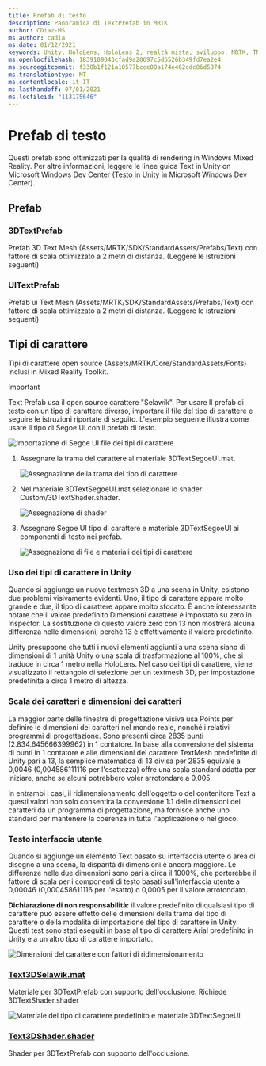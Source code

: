 ```yaml
---
title: Prefab di testo
description: Panoramica di TextPrefab in MRTK
author: CDiaz-MS
ms.author: cadia
ms.date: 01/12/2021
keywords: Unity, HoloLens, HoloLens 2, realtà mista, sviluppo, MRTK, TMP,
ms.openlocfilehash: 1839109043cfad9a20697c5d6526b349fd7ea2e4
ms.sourcegitcommit: f338b1f121a10577bcce08a174e462cdc86d5874
ms.translationtype: MT
ms.contentlocale: it-IT
ms.lasthandoff: 07/01/2021
ms.locfileid: "113175646"
---
```

# <a name="text-prefab"></a>Prefab di testo

Questi prefab sono ottimizzati per la qualità di rendering in Windows Mixed Reality. Per altre informazioni, leggere le linee guida Text in Unity on Microsoft Windows Dev Center [(Testo in Unity](/windows/mixed-reality/text-in-unity) in Microsoft Windows Dev Center).

## <a name="prefabs"></a>Prefab

### <a name="3dtextprefab"></a>3DTextPrefab

Prefab 3D Text Mesh (Assets/MRTK/SDK/StandardAssets/Prefabs/Text) con fattore di scala ottimizzato a 2 metri di distanza. (Leggere le istruzioni seguenti)

### <a name="uitextprefab"></a>UITextPrefab

Prefab ui Text Mesh (Assets/MRTK/SDK/StandardAssets/Prefabs/Text) con fattore di scala ottimizzato a 2 metri di distanza. (Leggere le istruzioni seguenti)

## <a name="fonts"></a>Tipi di carattere

Tipi di carattere open source (Assets/MRTK/Core/StandardAssets/Fonts) inclusi in Mixed Reality Toolkit.

> [!IMPORTANT]
> Text Prefab usa il open source carattere "Selawik". Per usare Il prefab di testo con un tipo di carattere diverso, importare il file del tipo di carattere e seguire le istruzioni riportate di seguito. L'esempio seguente illustra come usare il tipo di Segoe UI con il prefab di testo.

![Importazione di Segoe UI file dei tipi di carattere](../images/text-prefab/TextPrefabInstructions01.png)

1. Assegnare la trama del carattere al materiale 3DTextSegoeUI.mat.

    ![Assegnazione della trama del tipo di carattere](../images/text-prefab/TextPrefabInstructions02.png)

1. Nel materiale 3DTextSegoeUI.mat selezionare lo shader Custom/3DTextShader.shader.

    ![Assegnazione di shader](../images/text-prefab/TextPrefabInstructions03.png)

1. Assegnare Segoe UI tipo di carattere e materiale 3DTextSegoeUI ai componenti di testo nei prefab.

    ![Assegnazione di file e materiali dei tipi di carattere](../images/text-prefab/TextPrefabInstructions04.png)

### <a name="working-with-fonts-in-unity"></a>Uso dei tipi di carattere in Unity

Quando si aggiunge un nuovo textmesh 3D a una scena in Unity, esistono due problemi visivamente evidenti. Uno, il tipo di carattere appare molto grande e due, il tipo di carattere appare molto sfocato. È anche interessante notare che il valore predefinito Dimensioni carattere è impostato su zero in Inspector. La sostituzione di questo valore zero con 13 non mostrerà alcuna differenza nelle dimensioni, perché 13 è effettivamente il valore predefinito.

Unity presuppone che tutti i nuovi elementi aggiunti a una scena siano di dimensioni di 1 unità Unity o una scala di trasformazione al 100%, che si traduce in circa 1 metro nella HoloLens. Nel caso dei tipi di carattere, viene visualizzato il rettangolo di selezione per un textmesh 3D, per impostazione predefinita a circa 1 metro di altezza.

### <a name="font-scale-and-font-sizes"></a>Scala dei caratteri e dimensioni dei caratteri

La maggior parte delle finestre di progettazione visiva usa Points per definire le dimensioni dei caratteri nel mondo reale, nonché i relativi programmi di progettazione. Sono presenti circa 2835 punti (2.834.645666399962) in 1 contatore. In base alla conversione del sistema di punti in 1 contatore e alle dimensioni del carattere TextMesh predefinite di Unity pari a 13, la semplice matematica di 13 divisa per 2835 equivale a 0,0046 (0,004586111116 per l'esattezza) offre una scala standard adatta per iniziare, anche se alcuni potrebbero voler arrotondare a 0,005.

In entrambi i casi, il ridimensionamento dell'oggetto o del contenitore Text a questi valori non solo consentirà la conversione 1:1 delle dimensioni dei caratteri da un programma di progettazione, ma fornisce anche uno standard per mantenere la coerenza in tutta l'applicazione o nel gioco.

### <a name="ui-text"></a>Testo interfaccia utente 

Quando si aggiunge un elemento Text basato su interfaccia utente o area di disegno a una scena, la disparità di dimensioni è ancora maggiore. Le differenze nelle due dimensioni sono pari a circa il 1000%, che porterebbe il fattore di scala per i componenti di testo basati sull'interfaccia utente a 0,00046 (0,000458611116 per l'esatto) o 0,0005 per il valore arrotondato.

**Dichiarazione di non responsabilità:** il valore predefinito di qualsiasi tipo di carattere può essere effetto delle dimensioni della trama del tipo di carattere o della modalità di importazione del tipo di carattere in Unity. Questi test sono stati eseguiti in base al tipo di carattere Arial predefinito in Unity e a un altro tipo di carattere importato.

![Dimensioni del carattere con fattori di ridimensionamento](../images/text-prefab/TextPrefabInstructions07.png)

### <a name="text3dselawikmat"></a>[Text3DSelawik.mat](https://github.com/microsoft/MixedRealityToolkit-Unity/blob/main/Assets/MRTK/StandardAssets/Materials/)

Materiale per 3DTextPrefab con supporto dell'occlusione. Richiede 3DTextShader.shader

![Materiale del tipo di carattere predefinito e materiale 3DTextSegoeUI](../images/text-prefab/TextPrefabInstructions06.png)

### <a name="text3dshadershader"></a>[Text3DShader.shader](https://github.com/microsoft/MixedRealityToolkit-Unity/tree/main/Assets/MRTK/StandardAssets/Shaders)

Shader per 3DTextPrefab con supporto dell'occlusione.
